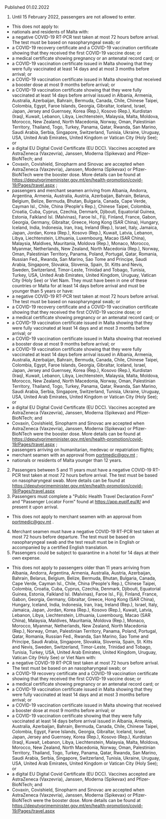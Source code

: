 Published 01.02.2022
1. Until 15 February 2022, passengers are not allowed to enter.
- This does not apply to:
- nationals and residents of Malta with:
- a negative COVID-19 RT-PCR test taken at most 72 hours before arrival. The test must be based on nasopharyngeal swab; or
- a COVID-19 recovery certificate and a COVID-19 vaccination certificate showing that they received the first COVID-19 vaccine dose; or
- a medical certificate showing pregnancy or an antenatal record card; or
- a COVID-19 vaccination certificate issued in Malta showing that they were fully vaccinated at least 14 days and at most 3 months before arrival; or
- a COVID-19 vaccination certificate issued in Malta showing that received a booster dose at most 9 months before arrival; or
- a COVID-19 vaccination certificate showing that they were fully vaccinated at least 14 days before arrival issued in Albania, Armenia, Australia, Azerbaijan, Bahrain, Bermuda, Canada, Chile, Chinese Taipei, Colombia, Egypt, Faroe Islands, Georgia, Gibraltar, Iceland, Israel, Japan, Jersey and Guernsey, Korea (Rep.), Kosovo (Rep.), Kurdistan (Iraq), Kuwait, Lebanon, Libya, Liechtenstein, Malaysia, Malta, Moldova, Morocco, New Zealand, North Macedonia, Norway, Oman, Palestinian Territory, Thailand, Togo, Turkey, Panama, Qatar, Rwanda, San Marino, Saudi Arabia, Serbia, Singapore, Switzerland, Tunisia, Ukraine, Uruguay, USA, United Arab Emirates, United Kingdom or Vatican City (Holy See); or
- a digital EU Digital Covid Certificate (EU DCC).
Vaccines accepted are AstraZeneca (Vaxzevria), Janssen, Moderna (Spikevax) and Pfizer-BioNTech; and
- Covaxin, Covishield, Sinopharm and Sinovac are accepted when AstraZeneca (Vaxzevria), Janssen, Moderna (Spikevax) or Pfizer-BioNTech were the booster dose.
More details can be found at <a href="https://deputyprimeminister.gov.mt/en/health-promotion/covid-19/Pages/travel.aspx">https://deputyprimeminister.gov.mt/en/health-promotion/covid-19/Pages/travel.aspx</a> ;
- passengers and merchant seamen arriving from Albania, Andorra, Argentina, Armenia, Australia, Austria, Azerbaijan, Bahrain, Belarus, Belgium, Belize, Bermuda, Bhutan, Bulgaria, Canada, Cape Verde, Cayman Isl., Chile, China (People's Rep.), Chinese Taipei, Colombia, Croatia, Cuba, Cyprus, Czechia, Denmark, Djibouti, Equatorial Guinea, Estonia, Falkland Isl. (Malvinas), Faroe Isl., Fiji, Finland, France, Gabon, Georgia, Germany, Gibraltar, Greece, Hong Kong (SAR China), Hungary, Iceland, India, Indonesia, Iran, Iraq, Ireland (Rep.), Israel, Italy, Jamaica, Japan, Jordan, Korea (Rep.), Kosovo (Rep.), Kuwait, Latvia, Lebanon, Libya, Liechtenstein, Lithuania, Luxembourg, Macao (SAR China), Malaysia, Maldives, Mauritania, Moldova (Rep.), Monaco, Morocco, Myanmar, Netherlands, New Zealand, North Macedonia (Rep.), Norway, Oman, Palestinian Territory, Panama, Poland, Portugal, Qatar, Romania, Russian Fed., Rwanda, San Marino, Sao Tome and Principe, Saudi Arabia, Singapore, Slovakia, Slovenia, Spain, St. Kitts and Nevis, Sweden, Switzerland, Timor-Leste, Trinidad and Tobago, Tunisia, Turkey, USA, United Arab Emirates, United Kingdom, Uruguay, Vatican City (Holy See) or Viet Nam. They must have been in one of these countries or Malta for at least 14 days before arrival and must be younger than 5 years or have:
- a negative COVID-19 RT-PCR test taken at most 72 hours before arrival. The test must be based on nasopharyngeal swab; or
- a COVID-19 recovery certificate and a COVID-19 vaccination certificate showing that they received the first COVID-19 vaccine dose; or
- a medical certificate showing pregnancy or an antenatal record card; or
- a COVID-19 vaccination certificate issued in Malta showing that they were fully vaccinated at least 14 days and at most 3 months before arrival; or
- a COVID-19 vaccination certificate issued in Malta showing that received a booster dose at most 9 months before arrival; or
- a COVID-19 vaccination certificate showing that they were fully vaccinated at least 14 days before arrival issued in Albania, Armenia, Australia, Azerbaijan, Bahrain, Bermuda, Canada, Chile, Chinese Taipei, Colombia, Egypt, Faroe Islands, Georgia, Gibraltar, Iceland, Israel, Japan, Jersey and Guernsey, Korea (Rep.), Kosovo (Rep.), Kurdistan (Iraq), Kuwait, Lebanon, Libya, Liechtenstein, Malaysia, Malta, Moldova, Morocco, New Zealand, North Macedonia, Norway, Oman, Palestinian Territory, Thailand, Togo, Turkey, Panama, Qatar, Rwanda, San Marino, Saudi Arabia, Serbia, Singapore, Switzerland, Tunisia, Ukraine, Uruguay, USA, United Arab Emirates, United Kingdom or Vatican City (Holy See); or
- a digital EU Digital Covid Certificate (EU DCC).
Vaccines accepted are AstraZeneca (Vaxzevria), Janssen, Moderna (Spikevax) and Pfizer-BioNTech; and
- Covaxin, Covishield, Sinopharm and Sinovac are accepted when AstraZeneca (Vaxzevria), Janssen, Moderna (Spikevax) or Pfizer-BioNTech were the booster dose.
More details can be found at <a href="https://deputyprimeminister.gov.mt/en/health-promotion/covid-19/Pages/travel.aspx">https://deputyprimeminister.gov.mt/en/health-promotion/covid-19/Pages/travel.aspx</a> ;
- passengers arriving on humanitarian, medevac or repatriation flights;
- merchant seamen with an approval from <a href="mailto:portmedic@gov.mt">portmedic@gov.mt</a> ;
- nationals or residents of Malta younger than 12 years.
2. Passengers between 5 and 11 years must have a negative COVID-19 RT-PCR test taken at most 72 hours before arrival. The test must be based on nasopharyngeal swab. More details can be found at <a href="https://deputyprimeminister.gov.mt/en/health-promotion/covid-19/Pages/travel.aspx">https://deputyprimeminister.gov.mt/en/health-promotion/covid-19/Pages/travel.aspx</a>
3. Passengers must complete a "Public Health Travel Declaration Form" and "Passenger Locator Form" found at <a href="https://app.euplf.eu/#/">https://app.euplf.eu/#/</a> and present it upon arrival.
- This does not apply to merchant seamen with an approval from <a href="mailto:portmedic@gov.mt">portmedic@gov.mt</a> .
4. Merchant seamen must have a negative COVID-19 RT-PCR test taken at most 72 hours before departure. The test must be based on nasopharyngeal swab and the test result must be in English or accompanied by a certified English translation.
5. Passengers could be subject to quarantine in a hotel for 14 days at their own expense.
- This does not apply to passengers older than 11 years arriving from Albania, Andorra, Argentina, Armenia, Australia, Austria, Azerbaijan, Bahrain, Belarus, Belgium, Belize, Bermuda, Bhutan, Bulgaria, Canada, Cape Verde, Cayman Isl., Chile, China (People's Rep.), Chinese Taipei, Colombia, Croatia, Cuba, Cyprus, Czechia, Denmark, Djibouti, Equatorial Guinea, Estonia, Falkland Isl. (Malvinas), Faroe Isl., Fiji, Finland, France, Gabon, Georgia, Germany, Gibraltar, Greece, Hong Kong (SAR China), Hungary, Iceland, India, Indonesia, Iran, Iraq, Ireland (Rep.), Israel, Italy, Jamaica, Japan, Jordan, Korea (Rep.), Kosovo (Rep.), Kuwait, Latvia, Lebanon, Libya, Liechtenstein, Lithuania, Luxembourg, Macao (SAR China), Malaysia, Maldives, Mauritania, Moldova (Rep.), Monaco, Morocco, Myanmar, Netherlands, New Zealand, North Macedonia (Rep.), Norway, Oman, Palestinian Territory, Panama, Poland, Portugal, Qatar, Romania, Russian Fed., Rwanda, San Marino, Sao Tome and Principe, Saudi Arabia, Singapore, Slovakia, Slovenia, Spain, St. Kitts and Nevis, Sweden, Switzerland, Timor-Leste, Trinidad and Tobago, Tunisia, Turkey, USA, United Arab Emirates, United Kingdom, Uruguay, Vatican City (Holy See) or Viet Nam with:
- a negative COVID-19 RT-PCR test taken at most 72 hours before arrival. The test must be based on an nasopharyngeal swab; or
- a COVID-19 recovery certificate and a COVID-19 vaccination certificate showing that they received the first COVID-19 vaccine dose; or
- a medical certificate showing pregnancy or an antenatal record card; or
- a COVID-19 vaccination certificate issued in Malta showing that they were fully vaccinated at least 14 days and at most 3 months before arrival; or
- a COVID-19 vaccination certificate issued in Malta showing that received a booster dose at most 9 months before arrival; or
- a COVID-19 vaccination certificate showing that they were fully vaccinated at least 14 days before arrival issued in Albania, Armenia, Australia, Azerbaijan, Bahrain, Bermuda, Canada, Chile, Chinese Taipei, Colombia, Egypt, Faroe Islands, Georgia, Gibraltar, Iceland, Israel, Japan, Jersey and Guernsey, Korea (Rep.), Kosovo (Rep.), Kurdistan (Iraq), Kuwait, Lebanon, Libya, Liechtenstein, Malaysia, Malta, Moldova, Morocco, New Zealand, North Macedonia, Norway, Oman, Palestinian Territory, Thailand, Togo, Turkey, Panama, Qatar, Rwanda, San Marino, Saudi Arabia, Serbia, Singapore, Switzerland, Tunisia, Ukraine, Uruguay, USA, United Arab Emirates, United Kingdom or Vatican City (Holy See); or
- a digital EU Digital Covid Certificate (EU DCC).
Vaccines accepted are AstraZeneca (Vaxzevria), Janssen, Moderna (Spikevax) and Pfizer-BioNTech; and
- Covaxin, Covishield, Sinopharm and Sinovac are accepted when AstraZeneca (Vaxzevria), Janssen, Moderna (Spikevax) or Pfizer-BioNTech were the booster dose.
More details can be found at <a href="https://deputyprimeminister.gov.mt/en/health-promotion/covid-19/Pages/travel.aspx">https://deputyprimeminister.gov.mt/en/health-promotion/covid-19/Pages/travel.aspx</a>